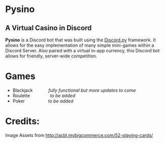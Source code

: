 # Pysino
## A Virtual Casino in Discord
**Pysino** is a Discord bot that was built using the [Discord.py](https://github.com/Rapptz/discord.py "discord.py by Rapptz") framework. It allows for the easy implementation of many simple mini-games within a Discord Server. Also paired with a virtual in-app currency, this Discord bot allows for friendly, server-wide competition.

# Games
 - Blackjack &emsp;&emsp;&emsp; *fully functional but more updates to come*
 - Roulette &emsp;&emsp;&emsp;&emsp; *to be added*
 - Poker &emsp;&emsp;&emsp;&emsp;&emsp;*to be added*

# Credits:

Image Assets from http://acbl.mybigcommerce.com/52-playing-cards/
